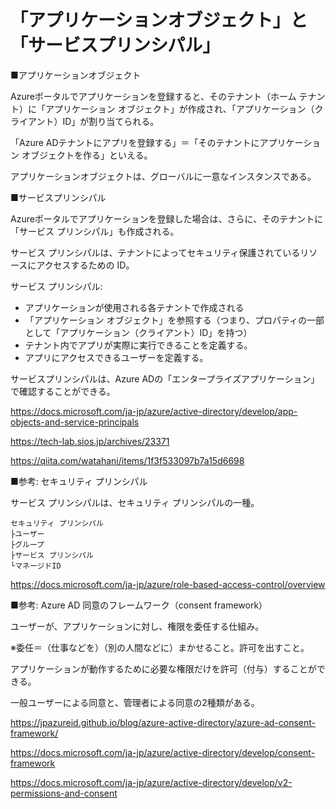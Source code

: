 # 「アプリケーションオブジェクト」と「サービスプリンシパル」

■アプリケーションオブジェクト

Azureポータルでアプリケーションを登録すると、そのテナント（ホーム テナント）に「アプリケーション オブジェクト」が作成され、「アプリケーション（クライアント）ID」が割り当てられる。

「Azure ADテナントにアプリを登録する」＝「そのテナントにアプリケーション オブジェクトを作る」といえる。

アプリケーションオブジェクトは、グローバルに一意なインスタンスである。

■サービスプリンシパル

Azureポータルでアプリケーションを登録した場合は、さらに、そのテナントに「サービス プリンシパル」も作成される。

サービス プリンシパルは、テナントによってセキュリティ保護されているリソースにアクセスするための ID。

サービス プリンシパル:
- アプリケーションが使用される各テナントで作成される
- 「アプリケーション オブジェクト」を参照する（つまり、プロパティの一部として「アプリケーション（クライアント）ID」を持つ）
- テナント内でアプリが実際に実行できることを定義する。
- アプリにアクセスできるユーザーを定義する。

サービスプリンシパルは、Azure ADの「エンタープライズアプリケーション」で確認することができる。

https://docs.microsoft.com/ja-jp/azure/active-directory/develop/app-objects-and-service-principals

https://tech-lab.sios.jp/archives/23371

https://qiita.com/watahani/items/1f3f533097b7a15d6698

■参考: セキュリティ プリンシパル

サービス プリンシパルは、セキュリティ プリンシパルの一種。

```
セキュリティ プリンシパル
├ユーザー
├グループ
├サービス プリンシパル
└マネージドID
```

https://docs.microsoft.com/ja-jp/azure/role-based-access-control/overview


■参考: Azure AD 同意のフレームワーク（consent framework）

ユーザーが、アプリケーションに対し、権限を委任する仕組み。

※委任＝（仕事などを）（別の人間などに）まかせること。許可を出すこと。

アプリケーションが動作するために必要な権限だけを許可（付与）することができる。

一般ユーザーによる同意と、管理者による同意の2種類がある。

https://jpazureid.github.io/blog/azure-active-directory/azure-ad-consent-framework/

https://docs.microsoft.com/ja-jp/azure/active-directory/develop/consent-framework

https://docs.microsoft.com/ja-jp/azure/active-directory/develop/v2-permissions-and-consent
